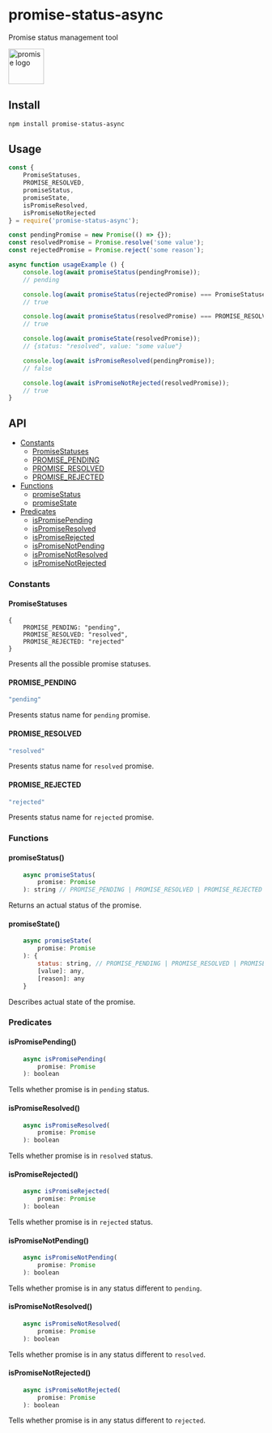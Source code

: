 # promise-status-async
Promise status management tool

<img src="https://goo.gl/KAS55T" alt="promise logo" width="70">

## Install
```bash
npm install promise-status-async
```

## Usage
```js
const {
    PromiseStatuses,
    PROMISE_RESOLVED,
    promiseStatus,
    promiseState,
    isPromiseResolved,
    isPromiseNotRejected
} = require('promise-status-async');

const pendingPromise = new Promise(() => {});
const resolvedPromise = Promise.resolve('some value');
const rejectedPromise = Promise.reject('some reason');

async function usageExample () {
    console.log(await promiseStatus(pendingPromise));
    // pending

    console.log(await promiseStatus(rejectedPromise) === PromiseStatuses.PROMISE_REJECTED);
    // true

    console.log(await promiseStatus(resolvedPromise) === PROMISE_RESOLVED);
    // true

    console.log(await promiseState(resolvedPromise));
    // {status: "resolved", value: "some value"}

    console.log(await isPromiseResolved(pendingPromise));
    // false

    console.log(await isPromiseNotRejected(resolvedPromise));
    // true
}
```

## API
* [Constants](#constants)
    + [PromiseStatuses](#promisestatuses)
    + [PROMISE_PENDING](#promise_pending)
    + [PROMISE_RESOLVED](#promise_resolved)
    + [PROMISE_REJECTED](#promise_rejected)
* [Functions](#functions)
    + [promiseStatus](#promiseStatus)
    + [promiseState](#promiseState)
* [Predicates](#predicates)
    + [isPromisePending](#ispromisepending)
    + [isPromiseResolved](#ispromiseresolved)
    + [isPromiseRejected](#ispromiserejected)
    + [isPromiseNotPending](#ispromisenotpending)
    + [isPromiseNotResolved](#ispromisenotresolved)
    + [isPromiseNotRejected](#ispromisenotrejected)

### Constants
#### PromiseStatuses
```
{
    PROMISE_PENDING: "pending",
    PROMISE_RESOLVED: "resolved",
    PROMISE_REJECTED: "rejected"
}
```
Presents all the possible promise statuses.

#### PROMISE_PENDING
```js
"pending"
```
Presents status name for `pending` promise.

#### PROMISE_RESOLVED
```js
"resolved"
```
Presents status name for `resolved` promise.

#### PROMISE_REJECTED
```js
"rejected"
```
Presents status name for `rejected` promise.

### Functions

#### promiseStatus()
```js
    async promiseStatus(
        promise: Promise
    ): string // PROMISE_PENDING | PROMISE_RESOLVED | PROMISE_REJECTED
```
Returns an actual status of the promise.

#### promiseState()
```js
    async promiseState(
        promise: Promise
    ): {
        status: string, // PROMISE_PENDING | PROMISE_RESOLVED | PROMISE_REJECTED
        [value]: any,
        [reason]: any
    }
```
Describes actual state of the promise.

### Predicates

#### isPromisePending()
```js
    async isPromisePending(
        promise: Promise
    ): boolean
```
Tells whether promise is in `pending` status.

#### isPromiseResolved()
```js
    async isPromiseResolved(
        promise: Promise
    ): boolean
```
Tells whether promise is in `resolved` status.

#### isPromiseRejected()
```js
    async isPromiseRejected(
        promise: Promise
    ): boolean
```
Tells whether promise is in `rejected` status.

#### isPromiseNotPending()
```js
    async isPromiseNotPending(
        promise: Promise
    ): boolean
```
Tells whether promise is in any status different to `pending`.

#### isPromiseNotResolved()
```js
    async isPromiseNotResolved(
        promise: Promise
    ): boolean
```
Tells whether promise is in any status different to `resolved`.

#### isPromiseNotRejected()
```js
    async isPromiseNotRejected(
        promise: Promise
    ): boolean
```
Tells whether promise is in any status different to `rejected`.

